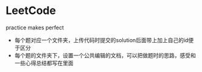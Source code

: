 # LeetCode
practice makes perfect 

- 每个题对应一个文件夹，上传代码时提交的solution后面带上加上自己的id便于区分 
- 每个题的文件夹下，设置一个公共编辑的文档，可以把做题时的思路，感受和一些心得总结都写在里面 
